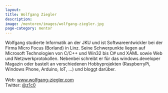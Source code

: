 ```yaml
---
layout:
title: Wolfgang Ziegler
description: 
image: /mentoren/images/wolfgang-ziegler.jpg
page-category: mentor
---
```


Wolfgang studierte Informatik an der JKU und ist Softwareentwickler bei der Firma Micro Focus (Borland) in Linz.
Seine Schwerpunkte liegen auf Microsoft Technologien von C/C++ und Win32 bis C# und XAML sowie Web und Netzwerkprotokollen.
Nebenbei schreibt er für das windows.developer Magazin oder bastelt an verschiedenen Hobbyprojekten (RaspberryPi, Windows Phone, Arduino, IoT, ...) und bloggt darüber.
<br/><br/>
Web: <a href="http://www.wolfgang-ziegler.com" target="_blank">www.wolfgang-ziegler.com</a><br/>
Twitter: <a href="https://twitter.com/z1c0" target="_blank">@z1c0</a>